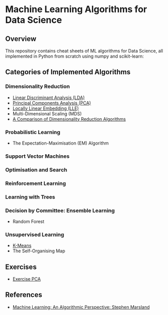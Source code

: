 # Machine Learning Algorithms for Data Science


## Overview

This repository contains cheat sheets of ML algorithms for Data Science, all implemented in Python from scratch using numpy and scikit-learn:

## Categories of Implemented Algorithms

### Dimensionality Reduction

- [Linear Discriminant Analysis (LDA)](LDA.ipynb)
- [Principal Components Analysis (PCA)](PCA.ipynb)
- [Locally Linear Embedding (LLE)](LLE.ipynb)
- Multi-Dimensional Scaling (MDS)
- [A Comparison of Dimensionality Reduction Algorithms](DimensionalityReduction.ipynb)

### Probabilistic Learning

- The Expectation-Maximisation (EM) Algorithm

### Support Vector Machines 

### Optimisation and Search

### Reinforcement Learning

### Learning with Trees

### Decision by Committee: Ensemble Learning

- Random Forest

### Unsupervised Learning

- [K-Means](K-Means)
- The Self-Organising Map

## Exercises

- [Exercise PCA](Exercise_PCA.ipynb)

## References

- [Machine Learning: An Algorithmic Perspective: Stephen Marsland ](http://dai.fmph.uniba.sk/courses/ICI/References/marsland.machine-learning.2ed.2015.pdf)

